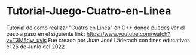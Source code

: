 # Tutorial-Juego-Cuatro-en-Linea
Tutorial de como realizar "Cuatro en Linea" en C++ donde puedes ver el paso a paso en el siguiente link:
https://www.youtube.com/watch?v=T3M5dw_uvjs 
Fue creado por Juan José Läderach con fines educativos el 26 de Junio del 2022
